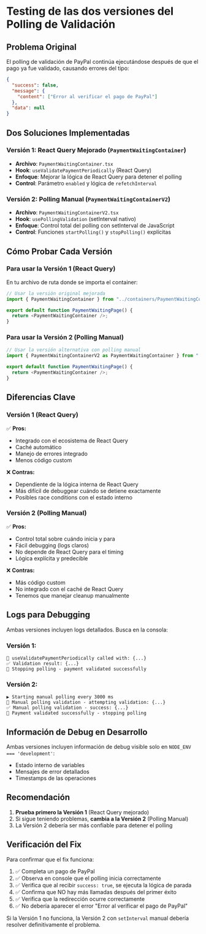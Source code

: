 # Testing de las dos versiones del Polling de Validación

## Problema Original

El polling de validación de PayPal continúa ejecutándose después de que el pago ya fue validado, causando errores del tipo:

```json
{
  "success": false,
  "message": {
    "content": ["Error al verificar el pago de PayPal"]
  },
  "data": null
}
```

## Dos Soluciones Implementadas

### Versión 1: React Query Mejorado (`PaymentWaitingContainer`)

- **Archivo**: `PaymentWaitingContainer.tsx`
- **Hook**: `useValidatePaymentPeriodically` (React Query)
- **Enfoque**: Mejorar la lógica de React Query para detener el polling
- **Control**: Parámetro `enabled` y lógica de `refetchInterval`

### Versión 2: Polling Manual (`PaymentWaitingContainerV2`)

- **Archivo**: `PaymentWaitingContainerV2.tsx`
- **Hook**: `usePollingValidation` (setInterval nativo)
- **Enfoque**: Control total del polling con setInterval de JavaScript
- **Control**: Funciones `startPolling()` y `stopPolling()` explícitas

## Cómo Probar Cada Versión

### Para usar la Versión 1 (React Query)

En tu archivo de ruta donde se importa el container:

```typescript
// Usar la versión original mejorada
import { PaymentWaitingContainer } from "../containers/PaymentWaitingContainer";

export default function PaymentWaitingPage() {
  return <PaymentWaitingContainer />;
}
```

### Para usar la Versión 2 (Polling Manual)

```typescript
// Usar la versión alternativa con polling manual
import { PaymentWaitingContainerV2 as PaymentWaitingContainer } from "../containers/PaymentWaitingContainerV2";

export default function PaymentWaitingPage() {
  return <PaymentWaitingContainer />;
}
```

## Diferencias Clave

### Versión 1 (React Query)

✅ **Pros:**

- Integrado con el ecosistema de React Query
- Caché automático
- Manejo de errores integrado
- Menos código custom

❌ **Contras:**

- Dependiente de la lógica interna de React Query
- Más difícil de debuggear cuándo se detiene exactamente
- Posibles race conditions con el estado interno

### Versión 2 (Polling Manual)

✅ **Pros:**

- Control total sobre cuándo inicia y para
- Fácil debugging (logs claros)
- No depende de React Query para el timing
- Lógica explícita y predecible

❌ **Contras:**

- Más código custom
- No integrado con el caché de React Query
- Tenemos que manejar cleanup manualmente

## Logs para Debugging

Ambas versiones incluyen logs detallados. Busca en la consola:

### Versión 1:

```
🔄 useValidatePaymentPeriodically called with: {...}
✅ Validation result: {...}
🛑 Stopping polling - payment validated successfully
```

### Versión 2:

```
▶️ Starting manual polling every 3000 ms
🔄 Manual polling validation - attempting validation: {...}
✅ Manual polling validation - success: {...}
🛑 Payment validated successfully - stopping polling
```

## Información de Debug en Desarrollo

Ambas versiones incluyen información de debug visible solo en `NODE_ENV === 'development'`:

- Estado interno de variables
- Mensajes de error detallados
- Timestamps de las operaciones

## Recomendación

1. **Prueba primero la Versión 1** (React Query mejorado)
2. Si sigue teniendo problemas, **cambia a la Versión 2** (Polling Manual)
3. La Versión 2 debería ser más confiable para detener el polling

## Verificación del Fix

Para confirmar que el fix funciona:

1. ✅ Completa un pago de PayPal
2. ✅ Observa en console que el polling inicia correctamente
3. ✅ Verifica que al recibir `success: true`, se ejecuta la lógica de parada
4. ✅ Confirma que NO hay más llamadas después del primer éxito
5. ✅ Verifica que la redirección ocurre correctamente
6. ✅ No debería aparecer el error "Error al verificar el pago de PayPal"

Si la Versión 1 no funciona, la Versión 2 con `setInterval` manual debería resolver definitivamente el problema.
